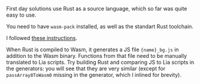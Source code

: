 First day solutions use Rust as a source language, which so far was quite easy to use.

You need to have `wasm-pack` installed, as well as the standart Rust toolchain.

I followed [these instructions](https://rustwasm.github.io/book/game-of-life/setup.html).

When Rust is compiled to Wasm, it generates a JS file `{name}_bg.js` in addition to the Wasm binary. Functions from that file need to be manually translated to Lia scripts. Try building Rust and comparing JS to Lia scripts in the generators: you will see that they are very similar (except for `passArray8ToWasm0` missing in the generator, which I inlined for brevity).